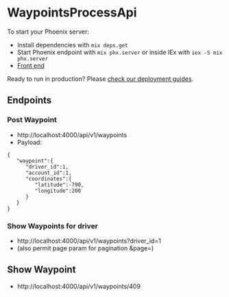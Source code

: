 # WaypointsProcessApi

To start your Phoenix server:

  * Install dependencies with `mix deps.get`
  * Start Phoenix endpoint with `mix phx.server` or inside IEx with `iex -S mix phx.server`
  * [Front end](https://github.com/JamesAndresCM/waypoint_proccess_front_end)

Ready to run in production? Please [check our deployment guides](https://hexdocs.pm/phoenix/deployment.html).

## Endpoints
### Post Waypoint
* http://localhost:4000/api/v1/waypoints
* Payload: 
````
{
   "waypoint":{
      "driver_id":1,
      "account_id":1,
      "coordinates":{
         "latitude":-790,
         "longitude":200
      }
   }
}
````

### Show Waypoints for driver 
* http://localhost:4000/api/v1/waypoints?driver_id=1 
* (also permit page param for pagination &page=)

## Show Waypoint
* http://localhost:4000/api/v1/waypoints/409
